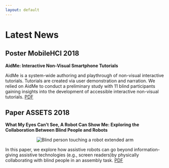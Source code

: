 ```yaml
---
layout: default
---
```

# Latest News

## Poster MobileHCI 2018 
**AidMe: Interactive Non-Visual Smartphone Tutorials**

AidMe is a system-wide authoring and playthrough of non-visual interactive tutorials. Tutorials are created via user demonstration and narration. We relied on AidMe to conduct a preliminary study with 11 blind participants gaining insights into the development of accessible interactive non-visual tutorials.
[PDF](./pub/mobilehci18_aidme.pdf)

## Paper ASSETS 2018 
**What My Eyes Can’t See, A Robot Can Show Me: Exploring the Collaboration Between Blind People and Robots**
<p align="center">
    <img src="https://github.com/AndreFPRodrigues/home/blob/master/img/assests2018.png?raw=true" alt="Blind person touching a robot extended arm"/>
</p>

In this paper, we explore how assistive robots can go beyond information-giving assistive technologies (e.g., screen readers)by physically collaborating with blind people in an assembly task. [PDF](./pub/assets18_robot.pdf)







